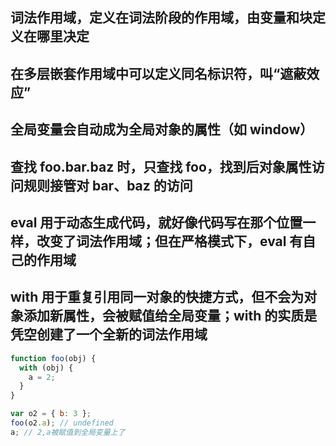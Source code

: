 ## 词法作用域，定义在词法阶段的作用域，由变量和块定义在哪里决定

## 在多层嵌套作用域中可以定义同名标识符，叫“遮蔽效应”

## 全局变量会自动成为全局对象的属性（如 window）

## 查找 foo.bar.baz 时，只查找 foo，找到后对象属性访问规则接管对 bar、baz 的访问

## eval 用于动态生成代码，就好像代码写在那个位置一样，改变了词法作用域；但在严格模式下，eval 有自己的作用域

## with 用于重复引用同一对象的快捷方式，但不会为对象添加新属性，会被赋值给全局变量；with 的实质是凭空创建了一个全新的词法作用域

```js
function foo(obj) {
  with (obj) {
    a = 2;
  }
}

var o2 = { b: 3 };
foo(o2.a); // undefined
a; // 2,a被赋值到全局变量上了
```
